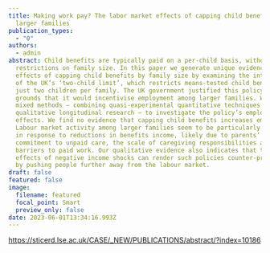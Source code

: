```yaml
---
title: Making work pay? The labor market effects of capping child benefits in
  larger families
publication_types:
  - "0"
authors:
  - admin
abstract: Child benefits are typically paid on a per-child basis, without
  restrictions on family size. In this paper we generate unique evidence on the
  effects of capping child benefits by family size by examining the introduction
  of the UK’s ‘two-child limit’, which restricts means-tested child benefits to
  just two children per family. The UK government justified this policy on
  grounds that it would incentivise employment among larger families. We use
  mixed methods – combining quasi-experimental quantitative techniques and
  qualitative longitudinal research – to investigate the policy’s employment
  effects. We find no evidence that capping child benefits increases employment.
  Labour market activity among larger families seem to be particularly ‘sticky’
  in response to reductions in benefits income, likely due to parents’
  commitment to unpaid care, the scale of caregiving responsibilities and
  barriers to paid work. Our qualitative evidence also indicates that the
  effects of negative income shocks can render such policies counter-productive
  by pushing people further away from the labour market.
draft: false
featured: false
image:
  filename: featured
  focal_point: Smart
  preview_only: false
date: 2023-06-01T13:34:16.993Z
---
```

https://sticerd.lse.ac.uk/CASE/_NEW/PUBLICATIONS/abstract/?index=10186